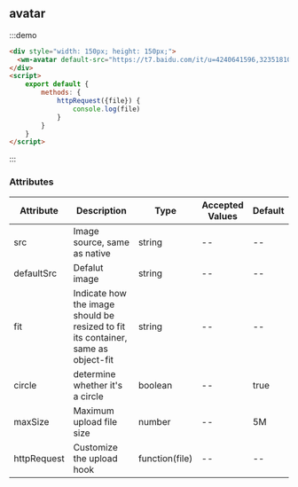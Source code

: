 ## avatar

:::demo

```html
<div style="width: 150px; height: 150px;">
  <wm-avatar default-src="https://t7.baidu.com/it/u=4240641596,3235181048&fm=193&f=GIF" :http-request="httpRequest" @delImage="()=>{src=''}" />
</div>
<script>
    export default {
        methods: {
            httpRequest({file}) {
                console.log(file)
            }
        }
    }
</script>
```

:::

### Attributes

| Attribute | Description | Type | Accepted Values | Default
|---------|--------|-------| --------|--------
| src | Image source, same as native | string | -- | --
| defaultSrc | Defalut image | string | -- | --
| fit | Indicate how the image should be resized to fit its container, same as object-fit | string | -- | --
| circle | determine whether it's a circle | boolean | -- | true
| maxSize | Maximum upload file size | number | -- | 5M
| httpRequest | Customize the upload hook | function(file) | -- | --
